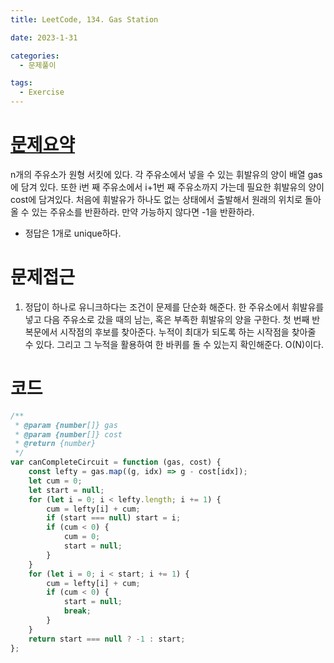 ```yaml
---
title: LeetCode, 134. Gas Station

date: 2023-1-31

categories:
  - 문제풀이

tags:
  - Exercise
---
```


# [문제요약](https://leetcode.com/problems/gas-station/description/)

n개의 주유소가 원형 서킷에 있다. 각 주유소에서 넣을 수 있는 휘발유의 양이 배열 gas에 담겨 있다. 또한 i번 째 주유소에서 i+1번 째 주유소까지 가는데 필요한 휘발유의 양이 cost에 담겨있다. 처음에 휘발유가 하나도 없는 상태에서 출발해서 원래의 위치로 돌아올 수 있는 주유소를 반환하라. 만약 가능하지 않다면 -1을 반환하라.

- 정답은 1개로 unique하다.

# 문제접근

1. 정답이 하나로 유니크하다는 조건이 문제를 단순화 해준다. 한 주유소에서 휘발유를 넣고 다음 주유소로 갔을 때의 남는, 혹은 부족한 휘발유의 양을 구한다. 첫 번째 반복문에서 시작점의 후보를 찾아준다. 누적이 최대가 되도록 하는 시작점을 찾아줄 수 있다. 그리고 그 누적을 활용하여 한 바퀴를 돌 수 있는지 확인해준다. O(N)이다.

# 코드

```javascript
/**
 * @param {number[]} gas
 * @param {number[]} cost
 * @return {number}
 */
var canCompleteCircuit = function (gas, cost) {
	const lefty = gas.map((g, idx) => g - cost[idx]);
	let cum = 0;
	let start = null;
	for (let i = 0; i < lefty.length; i += 1) {
		cum = lefty[i] + cum;
		if (start === null) start = i;
		if (cum < 0) {
			cum = 0;
			start = null;
		}
	}
	for (let i = 0; i < start; i += 1) {
		cum = lefty[i] + cum;
		if (cum < 0) {
			start = null;
			break;
		}
	}
	return start === null ? -1 : start;
};
```

